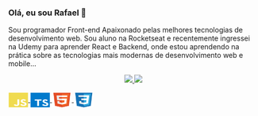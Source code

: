 ### Olá, eu sou Rafael 👋
Sou programador Front-end Apaixonado pelas melhores tecnologias de desenvolvimento web.
Sou aluno na Rocketseat e recentemente ingressei na Udemy para aprender React e Backend, onde estou aprendendo na prática sobre as tecnologias mais modernas de
desenvolvimento web e mobile...

<div align="center">
  <a href="https://github.com/rafaellima61">
  <img height="180em" src="https://github-readme-stats.vercel.app/api?username=rafaellima61&show_icons=true&theme=dracula&include_all_commits=true&count_private=true"/>
  <img height="180em" src="https://github-readme-stats.vercel.app/api/top-langs/?username=rafaellima61&layout=compact&langs_count=7&theme=dracula"/>
</div>

 <div style="display: inline_block"><br>
  <img align="center" alt="Rafa-Js" height="30" width="40" src="https://raw.githubusercontent.com/devicons/devicon/master/icons/javascript/javascript-plain.svg">
  <img align="center" alt="Rafa-Ts" height="30" width="40" src="https://raw.githubusercontent.com/devicons/devicon/master/icons/typescript/typescript-plain.svg">
  <img align="center" alt="Rafa-HTML" height="30" width="40" src="https://raw.githubusercontent.com/devicons/devicon/master/icons/html5/html5-original.svg">
  <img align="center" alt="Rafa-CSS" height="30" width="40" src="https://raw.githubusercontent.com/devicons/devicon/master/icons/css3/css3-original.svg">
</div>
